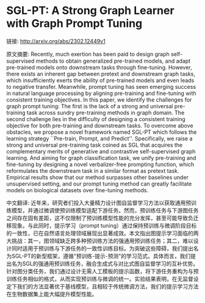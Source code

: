 # SGL-PT: A Strong Graph Learner with Graph Prompt Tuning

链接: http://arxiv.org/abs/2302.12449v1

原文摘要:
Recently, much exertion has been paid to design graph self-supervised methods
to obtain generalized pre-trained models, and adapt pre-trained models onto
downstream tasks through fine-tuning. However, there exists an inherent gap
between pretext and downstream graph tasks, which insufficiently exerts the
ability of pre-trained models and even leads to negative transfer. Meanwhile,
prompt tuning has seen emerging success in natural language processing by
aligning pre-training and fine-tuning with consistent training objectives. In
this paper, we identify the challenges for graph prompt tuning: The first is
the lack of a strong and universal pre-training task across sundry pre-training
methods in graph domain. The second challenge lies in the difficulty of
designing a consistent training objective for both pre-training and downstream
tasks. To overcome above obstacles, we propose a novel framework named SGL-PT
which follows the learning strategy ``Pre-train, Prompt, and Predict''.
Specifically, we raise a strong and universal pre-training task coined as SGL
that acquires the complementary merits of generative and contrastive
self-supervised graph learning. And aiming for graph classification task, we
unify pre-training and fine-tuning by designing a novel verbalizer-free
prompting function, which reformulates the downstream task in a similar format
as pretext task. Empirical results show that our method surpasses other
baselines under unsupervised setting, and our prompt tuning method can greatly
facilitate models on biological datasets over fine-tuning methods.

中文翻译:
近年来，研究者们投入大量精力设计图自监督学习方法以获取通用预训练模型，并通过微调使预训练模型适配下游任务。然而，预训练任务与下游图任务之间存在固有差距，这不仅限制了预训练模型性能的充分发挥，甚至可能导致负迁移现象。与此同时，提示学习（prompt tuning）通过保持预训练与微调阶段目标的一致性，已在自然语言处理领域展现出显著成效。本文指出图提示学习面临的两大挑战：其一，图领域缺乏跨多种预训练方法的强通用预训练任务；其二，难以设计同时适用于预训练与下游任务的一致性训练目标。为突破这些障碍，我们提出名为SGL-PT的新型框架，遵循"预训练-提示-预测"的学习范式。具体而言，我们提出名为SGL的强通用预训练任务，融合生成式与对比式图自监督学习的互补优势。针对图分类任务，我们通过设计无需人工模板的提示函数，将下游任务重构为与预训练任务相似的格式，从而实现预训练与微调的统一。实验结果表明，在无监督设定下我们的方法显著优于基线模型，且相较于传统微调方法，我们的提示学习方法在生物数据集上能大幅提升模型性能。
